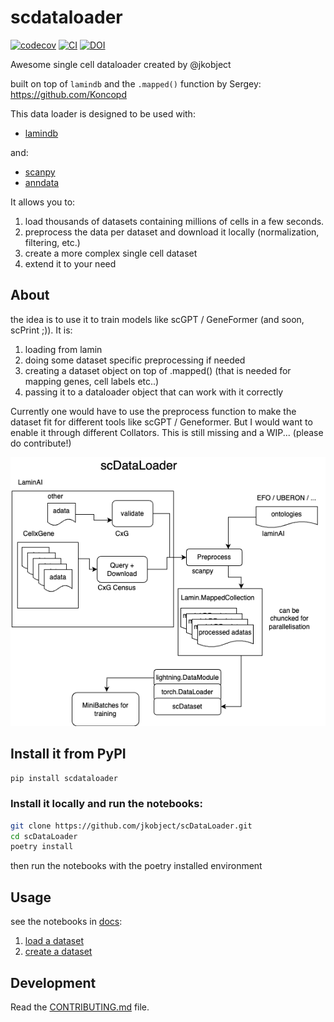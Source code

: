 # scdataloader

[![codecov](https://codecov.io/gh/jkobject/scDataLoader/branch/main/graph/badge.svg?token=scDataLoader_token_here)](https://codecov.io/gh/jkobject/scDataLoader)
[![CI](https://github.com/jkobject/scDataLoader/actions/workflows/main.yml/badge.svg)](https://github.com/jkobject/scDataLoader/actions/workflows/main.yml)
[![DOI](https://zenodo.org/badge/731248665.svg)](https://zenodo.org/doi/10.5281/zenodo.10573143)


Awesome single cell dataloader created by @jkobject 

built on top of `lamindb` and the `.mapped()` function by Sergey: https://github.com/Koncopd 

This data loader is designed to be used with:

- [lamindb](https://lamin.ai/)

and:

- [scanpy](https://scanpy.readthedocs.io/en/stable/)
- [anndata](https://anndata.readthedocs.io/en/latest/)

It allows you to:

1. load thousands of datasets containing millions of cells in a few seconds.
2. preprocess the data per dataset and download it locally (normalization, filtering, etc.)
3. create a more complex single cell dataset
4. extend it to your need

## About

the idea is to use it to train models like scGPT / GeneFormer (and soon, scPrint ;)). It is: 

1. loading from lamin 
2. doing some dataset specific preprocessing if needed 
3. creating a dataset object on top of .mapped() (that is needed for mapping genes, cell labels etc..)
4. passing it to a dataloader object that can work with it correctly

Currently one would have to use the preprocess function to make the dataset fit for different tools like scGPT / Geneformer. But I would want to enable it through different Collators. This is still missing and a WIP... (please do contribute!)

![](docs/scdataloader.drawio.png)

## Install it from PyPI

```bash
pip install scdataloader
```

### Install it locally and run the notebooks:

```bash
git clone https://github.com/jkobject/scDataLoader.git
cd scDataLoader
poetry install
```
then run the notebooks with the poetry installed environment

## Usage

see the notebooks in [docs](https://jkobject.github.io/scDataLoader/):

1. [load a dataset](https://jkobject.github.io/scDataLoader/notebooks/01_load_dataset.html)
2. [create a dataset](https://jkobject.github.io/scDataLoader/notebooks/02_create_dataset.html)

## Development

Read the [CONTRIBUTING.md](CONTRIBUTING.md) file.
